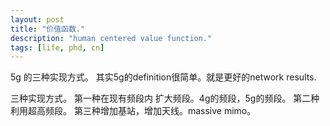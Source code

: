 ```yaml
---
layout: post
title: "价值函数."
description: "human centered value function."
tags: [life, phd, cn]
---
```


5g 的三种实现方式。
其实5g的definition很简单。就是更好的network results.

三种实现方式。
第一种在现有频段内 扩大频段。4g的频段，5g的频段。
第二种利用超高频段。
第三种增加基站，增加天线。massive mimo。